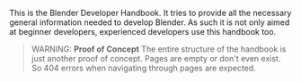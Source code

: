 This is the Blender Developer Handbook. It tries to provide all the necessary general information needed to develop Blender. As such it is not only aimed at beginner developers, experienced developers use this handbook too.

> WARNING: __Proof of Concept__
> The entire structure of the handbook is just another proof of concept. Pages are empty or don't even exist. So 404 errors when navigating through pages are expected.